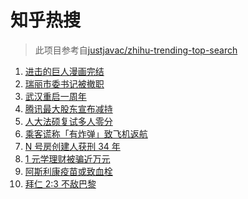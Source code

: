 # 知乎热搜

> 此项目参考自[justjavac/zhihu-trending-top-search](https://github.com/justjavac/zhihu-trending-top-search/blob/main/utils.ts)

<!-- BEGIN -->
  <!-- 最后更新时间:Thu Apr 08 2021 23:15:26 GMT+0000 (Coordinated Universal Time) -->
  1. [进击的巨人漫画完结](https://www.zhihu.com/search?q=进击的巨人)
1. [瑞丽市委书记被撤职](https://www.zhihu.com/search?q=瑞丽)
1. [武汉重启一周年](https://www.zhihu.com/search?q=武汉重启)
1. [腾讯最大股东宣布减持](https://www.zhihu.com/search?q=腾讯)
1. [人大法硕复试多人零分](https://www.zhihu.com/search?q=人大法硕)
1. [乘客谎称「有炸弹」致飞机返航](https://www.zhihu.com/search?q=飞机有炸弹)
1. [N 号房创建人获刑 34 年](https://www.zhihu.com/search?q=韩国n号房)
1. [1 元学理财被骗近万元](https://www.zhihu.com/search?q=1元学理财)
1. [阿斯利康疫苗或致血栓](https://www.zhihu.com/search?q=阿斯利康)
1. [拜仁 2:3 不敌巴黎](https://www.zhihu.com/search?q=拜仁)
  <!-- END -->